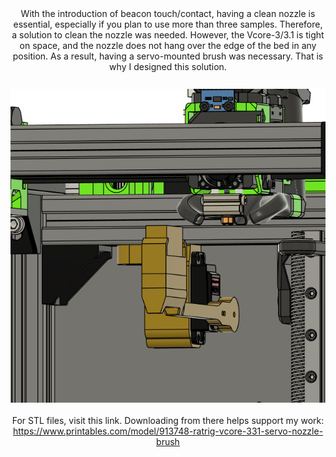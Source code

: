 <div align="center">
  With the introduction of beacon touch/contact, having a clean nozzle is essential, especially if you plan to use more than three samples. Therefore, a solution to clean the nozzle was needed. However, the Vcore-3/3.1 is tight on space, and the nozzle does not hang over the edge of the bed in any position. As a result, having a servo-mounted brush was necessary. That is why I designed this solution.
  <br><br>
  <img src="https://raw.githubusercontent.com/keyquesttech/Ratrig-Vcore-3-3.1-servo-nozzle-brush/main/imgs/1.png" alt="Servo Nozzle Brush" style="margin-top: 10px;">
  <br><br>
  For STL files, visit this link. Downloading from there helps support my work: <a href="https://www.printables.com/model/913748-ratrig-vcore-331-servo-nozzle-brush">https://www.printables.com/model/913748-ratrig-vcore-331-servo-nozzle-brush</a>
  <br><br>
</div>
